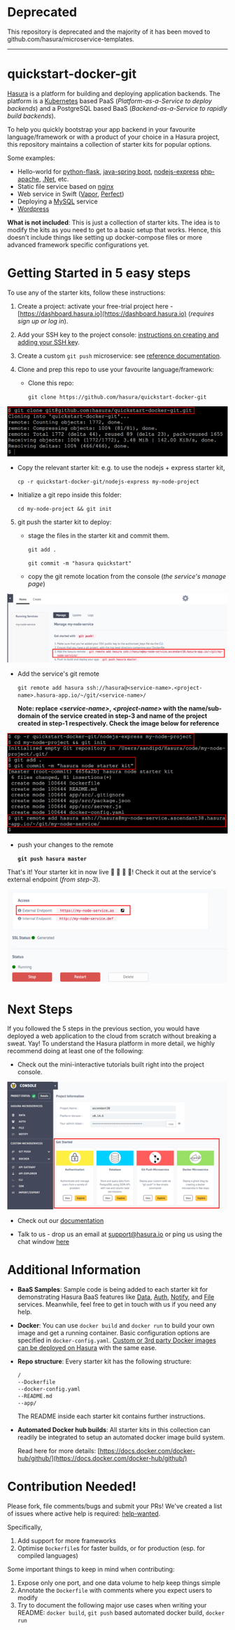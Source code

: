 # Deprecated

This repository is deprecated and the majority of it has been moved to github.com/hasura/microservice-templates.


----------------------------




# quickstart-docker-git

[Hasura](https://hasura.io) is a platform for building and deploying application backends. The platform is a [Kubernetes](https://kubernetes.io) based PaaS (*Platform-as-a-Service to deploy backends*) and a PostgreSQL based BaaS (*Backend-as-a-Service to rapidly build backends*).

To help you quickly bootstrap your app backend in your favourite language/framework or with a product of your choice in a Hasura project, this repository maintains a collection of starter kits for popular options.

Some examples:
- Hello-world for [python-flask](https://github.com/hasura/quickstart-docker-git/tree/master/python-flask), [java-spring boot](https://github.com/hasura/quickstart-docker-git/tree/master/java-spring-boot), [nodejs-express](https://github.com/hasura/quickstart-docker-git/tree/master/nodejs-express) [php-apache](https://github.com/hasura/quickstart-docker-git/tree/master/php-apache), [.Net](https://github.com/hasura/quickstart-docker-git/tree/master/csharp-aspnet), etc.
- Static file service based on [nginx](https://github.com/hasura/quickstart-docker-git/tree/master/nginx)
- Web service in Swift ([Vapor](https://github.com/hasura/quickstart-docker-git/tree/master/swift-vapor), [Perfect](https://github.com/hasura/quickstart-docker-git/tree/master/swift-perfect))
- Deploying a [MySQL](https://github.com/hasura/quickstart-docker-git/tree/master/mysql) service
- [Wordpress](https://github.com/hasura/quickstart-docker-git/tree/master/wordpress)

**What is not included**: This is just a collection of starter kits. The idea is to modify the kits as you need to get to a basic setup that works. Hence, this doesn't include things like setting up docker-compose files or more advanced framework specific configurations yet.

# Getting Started in 5 easy steps

To use any of the starter kits, follow these instructions:

1. Create a project: activate your free-trial project here - [https://dashboard.hasura.io](https://dashboard.hasura.io) (*requires sign up or log in*).

2. Add your SSH key to the project console: [instructions on creating and adding your SSH key](https://docs.hasura.io/0.14/ref/cli/adding-SSH-keys-to-a-project.html).

3. Create a custom ``git push`` microservice: see [reference documentation](https://docs.hasura.io/0.14/ref/custom-microservices/creating-git-push-microservices.html#adding-a-git-push-enabled-service).

4. Clone and prep this repo to use your favourite language/framework:
     
   - Clone this repo:
     
     ``git clone https://github.com/hasura/quickstart-docker-git``

![git clone](_docs/qs-git-clone.png)

   - Copy the relevant starter kit: e.g. to use the nodejs + express starter kit,
  
     ``cp -r quickstart-docker-git/nodejs-express my-node-project``

   - Initialize a git repo inside this folder:
     
     ``cd my-node-project && git init``

5. git push the starter kit to deploy:

   - stage the files in the starter kit and commit them.
     
     ``git add . ``
     
     ``git commit -m "hasura quickstart" ``

   - copy the git remote location from the console (*the service's manage page*)
     
![git remote location](_docs/quickstart-console-git-remote.png)
     
   - Add the service's git remote

     ``git remote add hasura ssh://hasura@<service-name>.<project-name>.hasura-app.io/~/git/<service-name>/``
     
     **Note: replace *\<service-name>*, *\<project-name>* with the name/sub-domain of the service created in step-3 and name of the project created in step-1 respectively. Check the image below for reference**

![modify repo](_docs/qs-prep-remote.png)

   - push your changes to the remote

     **``git push hasura master``**
     
That's it! Your starter kit in now live :balloon: :tada: :beers: :balloon:! Check it out at the service's external endpoint (*from step-3*).

![external endpoint](_docs/quickstart-console-external-endpoint.png)

# Next Steps

If you followed the 5 steps in the previous section, you would have deployed a web application to the cloud from scratch without breaking a sweat. Yay! To understand the Hasura platform in more detail, we highly recommend doing at least one of the following:

- Check out the mini-interactive tutorials built right into the project console.

![Console interactive tutorials](_docs/quickstart-console-explore.png)

- Check out our [documentation](https://docs.hasura.io)

- Talk to us - drop us an email at support@hasura.io or ping us using the chat window [here](https://hasura.io)

# Additional Information

- **BaaS Samples**: Sample code is being added to each starter kit for demonstrating Hasura BaaS features like [Data](https://docs.hasura.io/0.14/ref/hasura-microservices/data/index.html), [Auth](https://docs.hasura.io/0.14/ref/hasura-microservices/auth/index.html), [Notify](https://docs.hasura.io/0.14/ref/hasura-microservices/notify/index.html), and [File](https://docs.hasura.io/0.14/ref/hasura-microservices/filestore/index.html) services. Meanwhile, feel free to get in touch with us if you need any help.

- **Docker**: You can use ``docker build`` and ``docker run`` to build your own image and get a running container. Basic configuration options are specified in ``docker-config.yaml``. [Custom or 3rd party Docker images can be deployed on Hasura](https://docs.hasura.io/0.14/ref/custom-microservices/creating-docker-microservices.html) with the same ease.

- **Repo structure**: Every starter kit has the following structure:
  ```
  /
  --Dockerfile
  --docker-config.yaml
  --README.md
  --app/
  ```

  The README inside each starter kit contains further instructions.
  
- **Automated Docker hub builds**: All starter kits in this collection can readily be integrated to setup an automated docker image build system.
  
  Read here for more details:
  [https://docs.docker.com/docker-hub/github/](https://docs.docker.com/docker-hub/github/)


# Contribution Needed!

Please fork, file comments/bugs and submit your PRs!  We've created a list of
issues where active help is required:
[help-wanted](https://github.com/hasura/quickstart-docker-git/issues?q=is%3Aissue+is%3Aopen+label%3Ahelp-wanted).

Specifically,

1. Add support for more frameworks
2. Optimise ``Dockerfile``s for faster builds, or for production (esp. for compiled languages)

Some important things to keep in mind when contributing:

1. Expose only one port, and one data volume to help keep things simple
2. Annotate the ``Dockerfile`` with comments where you expect users to modify
3. Try to document the following major use cases when writing your README: ``docker build``, ``git push`` based automated docker build, ``docker run``

